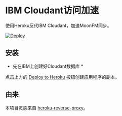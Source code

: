   # IBM Cloudant访问加速

使用Heroku反代IBM Cloudant，加速MoonFM同步。

[![Deploy](https://www.herokucdn.com/deploy/button.png)](https://heroku.com/deploy)

## 安装
* 先在IBM上创建好Cloudant数据库 * 

点击上方的 [Deploy to Heroku](https://heroku.com/deploy) 按钮创建应用程序的副本。

## 由来

本项目灵感来自 [heroku-reverse-proxy](https://github.com/octoberswimmer/heroku-reverse-proxy)。
